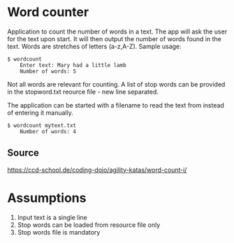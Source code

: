Word counter
============
Application to count the number of words in a text. 
The app will ask the user for the text upon start. 
It will then output the number of words found in the text. 
Words are stretches of letters (a-z,A-Z). Sample usage:

    $ wordcount
        Enter text: Mary had a little lamb
        Number of words: 5

Not all words are relevant for counting. A list of stop words can be provided in the stopword.txt reource file - new line separated.

The application can be started with a filename to read the text from instead of entering it manually.

    $ wordcount mytext.txt
        Number of words: 4
Source
-------
https://ccd-school.de/coding-dojo/agility-katas/word-count-i/

Assumptions
===========
1. Input text is a single line
2. Stop words can be loaded from resource file only
3. Stop words file is mandatory
